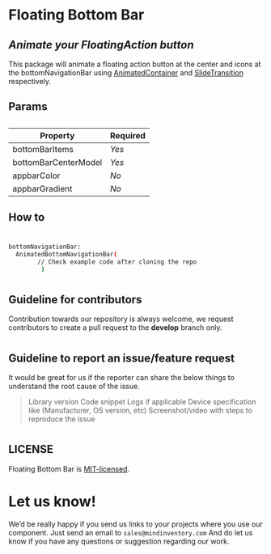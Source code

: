 # Floating Bottom Bar
## _Animate your FloatingAction button_


This package will animate a floating action button at the center and icons at the bottomNavigationBar using [AnimatedContainer](https://api.flutter.dev/flutter/widgets/AnimatedContainer-class.html) and [SlideTransition](https://api.flutter.dev/flutter/widgets/SlideTransition-class.html) respectively.



## Params

##
##
| Property | Required |
| ------ | ------ |
| bottomBarItems | *Yes* |
| bottomBarCenterModel | *Yes* |
| appbarColor | *No* |
| appbarGradient |*No* |



## How to
#
```sh
bottomNavigationBar:
  AnimatedBottomNavigationBar(
        // Check example code after cloning the repo
         )

```
#
#
## Guideline for contributors
Contribution towards our repository is always welcome, we request contributors to create a pull request to the **develop** branch only.
#

## Guideline to report an issue/feature request
It would be great for us if the reporter can share the below things to understand the root cause of the issue.
>Library version
Code snippet
Logs if applicable
Device specification like (Manufacturer, OS version, etc)
Screenshot/video with steps to reproduce the issue

#
#
#
## LICENSE

Floating Bottom Bar is [MIT-licensed](https://github.com/Mindinventory/animated_segment/blob/master/LICENSE "MIT-licensed").

# Let us know!
We’d be really happy if you send us links to your projects where you use our component. Just send an email to `sales@mindinventory.com` And do let us know if you have any questions or suggestion regarding our work.


